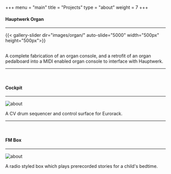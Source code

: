 +++
menu = "main"
title = "Projects"
type = "about"
weight = 7
+++

#### Hauptwerk Organ
***

{{< gallery-slider dir="images/organ/" auto-slide="5000" width="500px" height="500px">}}

</br>
A complete fabrication of an organ console, and a retrofit of an organ pedalboard into a MIDI enabled organ console to interface with Hauptwerk. 

***

</br>

#### Cockpit
***

![about](../images/cockpit.jpg)

A CV drum sequencer and control surface for Eurorack.

***

</br>

#### FM Box
***

![about](../images/fmbox.jpg)

A radio styled box which plays prerecorded stories for a child's bedtime.
